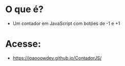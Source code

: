 # O que é?

- Um contador em JavaScript com botões de -1 e +1

# Acesse:

- https://joaooowdev.github.io/ContadorJS/